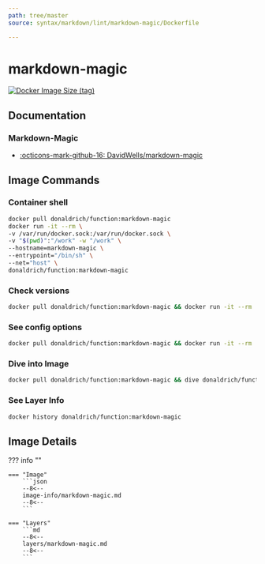 ```yaml
---
path: tree/master
source: syntax/markdown/lint/markdown-magic/Dockerfile

---
```


# markdown-magic

[![Docker Image Size (tag)](https://img.shields.io/docker/image-size/donaldrich/function/markdown-magic?color=blue&label=donaldrich/function:markdown-magic&logo=docker&style=flat-square)](https://hub.docker.com/r/donaldrich/function/markdown-magic)

## Documentation

### Markdown-Magic

* [:octicons-mark-github-16: DavidWells/markdown-magic](https://github.com/DavidWells/markdown-magic)

## Image Commands

### Container shell

```sh
docker pull donaldrich/function:markdown-magic
docker run -it --rm \
-v /var/run/docker.sock:/var/run/docker.sock \
-v "$(pwd)":"/work" -w "/work" \
--hostname=markdown-magic \
--entrypoint="/bin/sh" \
--net="host" \
donaldrich/function:markdown-magic
```

### Check versions

```sh
docker pull donaldrich/function:markdown-magic && docker run -it --rm  donaldrich/function:markdown-magic validate
```

### See config options

```sh
docker pull donaldrich/function:markdown-magic && docker run -it --rm  donaldrich/function:markdown-magic help
```

### Dive into Image

```sh
docker pull donaldrich/function:markdown-magic && dive donaldrich/function:markdown-magic
```

### See Layer Info

```sh
docker history donaldrich/function:markdown-magic
```

## Image Details

??? info ""

    === "Image"
        ```json
        --8<--
        image-info/markdown-magic.md
        --8<--
        ```

    === "Layers"
        ```md
        --8<--
        layers/markdown-magic.md
        --8<--
        ```
